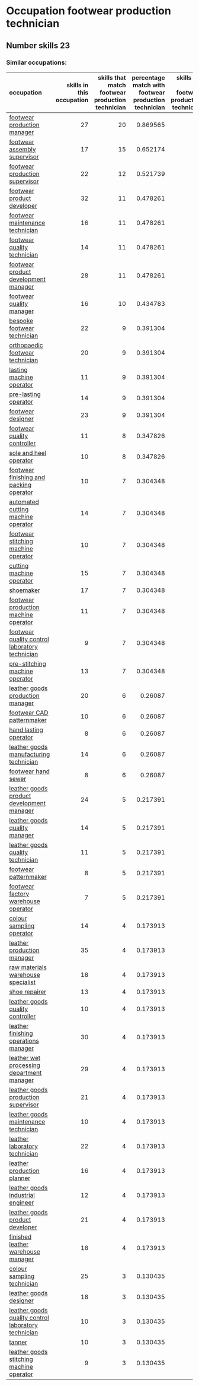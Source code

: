 # Occupation footwear production technician
## Number skills 23
### Similar occupations:
| occupation                                                                                                    |   skills in this occupation |   skills that match footwear production technician |   percentage match with footwear production technician |   skills not in footwear production technician |
|:--------------------------------------------------------------------------------------------------------------|----------------------------:|---------------------------------------------------:|-------------------------------------------------------:|-----------------------------------------------:|
| [footwear production manager](footwear_production_manager.md)                                                 |                          27 |                                                 20 |                                               0.869565 |                                              7 |
| [footwear assembly supervisor](footwear_assembly_supervisor.md)                                               |                          17 |                                                 15 |                                               0.652174 |                                              2 |
| [footwear production supervisor](footwear_production_supervisor.md)                                           |                          22 |                                                 12 |                                               0.521739 |                                             10 |
| [footwear product developer](footwear_product_developer.md)                                                   |                          32 |                                                 11 |                                               0.478261 |                                             21 |
| [footwear maintenance technician](footwear_maintenance_technician.md)                                         |                          16 |                                                 11 |                                               0.478261 |                                              5 |
| [footwear quality technician](footwear_quality_technician.md)                                                 |                          14 |                                                 11 |                                               0.478261 |                                              3 |
| [footwear product development manager](footwear_product_development_manager.md)                               |                          28 |                                                 11 |                                               0.478261 |                                             17 |
| [footwear quality manager](footwear_quality_manager.md)                                                       |                          16 |                                                 10 |                                               0.434783 |                                              6 |
| [bespoke footwear technician](bespoke_footwear_technician.md)                                                 |                          22 |                                                  9 |                                               0.391304 |                                             13 |
| [orthopaedic footwear technician](orthopaedic_footwear_technician.md)                                         |                          20 |                                                  9 |                                               0.391304 |                                             11 |
| [lasting machine operator](lasting_machine_operator.md)                                                       |                          11 |                                                  9 |                                               0.391304 |                                              2 |
| [pre-lasting operator](pre-lasting_operator.md)                                                               |                          14 |                                                  9 |                                               0.391304 |                                              5 |
| [footwear designer](footwear_designer.md)                                                                     |                          23 |                                                  9 |                                               0.391304 |                                             14 |
| [footwear quality controller](footwear_quality_controller.md)                                                 |                          11 |                                                  8 |                                               0.347826 |                                              3 |
| [sole and heel operator](sole_and_heel_operator.md)                                                           |                          10 |                                                  8 |                                               0.347826 |                                              2 |
| [footwear finishing and packing operator](footwear_finishing_and_packing_operator.md)                         |                          10 |                                                  7 |                                               0.304348 |                                              3 |
| [automated cutting machine operator](automated_cutting_machine_operator.md)                                   |                          14 |                                                  7 |                                               0.304348 |                                              7 |
| [footwear stitching machine operator](footwear_stitching_machine_operator.md)                                 |                          10 |                                                  7 |                                               0.304348 |                                              3 |
| [cutting machine operator](cutting_machine_operator.md)                                                       |                          15 |                                                  7 |                                               0.304348 |                                              8 |
| [shoemaker](shoemaker.md)                                                                                     |                          17 |                                                  7 |                                               0.304348 |                                             10 |
| [footwear production machine operator](footwear_production_machine_operator.md)                               |                          11 |                                                  7 |                                               0.304348 |                                              4 |
| [footwear quality control laboratory technician](footwear_quality_control_laboratory_technician.md)           |                           9 |                                                  7 |                                               0.304348 |                                              2 |
| [pre-stitching machine operator](pre-stitching_machine_operator.md)                                           |                          13 |                                                  7 |                                               0.304348 |                                              6 |
| [leather goods production manager](leather_goods_production_manager.md)                                       |                          20 |                                                  6 |                                               0.26087  |                                             14 |
| [footwear CAD patternmaker](footwear_CAD_patternmaker.md)                                                     |                          10 |                                                  6 |                                               0.26087  |                                              4 |
| [hand lasting operator](hand_lasting_operator.md)                                                             |                           8 |                                                  6 |                                               0.26087  |                                              2 |
| [leather goods manufacturing technician](leather_goods_manufacturing_technician.md)                           |                          14 |                                                  6 |                                               0.26087  |                                              8 |
| [footwear hand sewer](footwear_hand_sewer.md)                                                                 |                           8 |                                                  6 |                                               0.26087  |                                              2 |
| [leather goods product development manager](leather_goods_product_development_manager.md)                     |                          24 |                                                  5 |                                               0.217391 |                                             19 |
| [leather goods quality manager](leather_goods_quality_manager.md)                                             |                          14 |                                                  5 |                                               0.217391 |                                              9 |
| [leather goods quality technician](leather_goods_quality_technician.md)                                       |                          11 |                                                  5 |                                               0.217391 |                                              6 |
| [footwear patternmaker](footwear_patternmaker.md)                                                             |                           8 |                                                  5 |                                               0.217391 |                                              3 |
| [footwear factory warehouse operator](footwear_factory_warehouse_operator.md)                                 |                           7 |                                                  5 |                                               0.217391 |                                              2 |
| [colour sampling operator](colour_sampling_operator.md)                                                       |                          14 |                                                  4 |                                               0.173913 |                                             10 |
| [leather production manager](leather_production_manager.md)                                                   |                          35 |                                                  4 |                                               0.173913 |                                             31 |
| [raw materials warehouse specialist](raw_materials_warehouse_specialist.md)                                   |                          18 |                                                  4 |                                               0.173913 |                                             14 |
| [shoe repairer](shoe_repairer.md)                                                                             |                          13 |                                                  4 |                                               0.173913 |                                              9 |
| [leather goods quality controller](leather_goods_quality_controller.md)                                       |                          10 |                                                  4 |                                               0.173913 |                                              6 |
| [leather finishing operations manager](leather_finishing_operations_manager.md)                               |                          30 |                                                  4 |                                               0.173913 |                                             26 |
| [leather wet processing department manager](leather_wet_processing_department_manager.md)                     |                          29 |                                                  4 |                                               0.173913 |                                             25 |
| [leather goods production supervisor](leather_goods_production_supervisor.md)                                 |                          21 |                                                  4 |                                               0.173913 |                                             17 |
| [leather goods maintenance technician](leather_goods_maintenance_technician.md)                               |                          10 |                                                  4 |                                               0.173913 |                                              6 |
| [leather laboratory technician](leather_laboratory_technician.md)                                             |                          22 |                                                  4 |                                               0.173913 |                                             18 |
| [leather production planner](leather_production_planner.md)                                                   |                          16 |                                                  4 |                                               0.173913 |                                             12 |
| [leather goods industrial engineer](leather_goods_industrial_engineer.md)                                     |                          12 |                                                  4 |                                               0.173913 |                                              8 |
| [leather goods product developer](leather_goods_product_developer.md)                                         |                          21 |                                                  4 |                                               0.173913 |                                             17 |
| [finished leather warehouse manager](finished_leather_warehouse_manager.md)                                   |                          18 |                                                  4 |                                               0.173913 |                                             14 |
| [colour sampling technician](colour_sampling_technician.md)                                                   |                          25 |                                                  3 |                                               0.130435 |                                             22 |
| [leather goods designer](leather_goods_designer.md)                                                           |                          18 |                                                  3 |                                               0.130435 |                                             15 |
| [leather goods quality control laboratory technician](leather_goods_quality_control_laboratory_technician.md) |                          10 |                                                  3 |                                               0.130435 |                                              7 |
| [tanner](tanner.md)                                                                                           |                          10 |                                                  3 |                                               0.130435 |                                              7 |
| [leather goods stitching machine operator](leather_goods_stitching_machine_operator.md)                       |                           9 |                                                  3 |                                               0.130435 |                                              6 |
